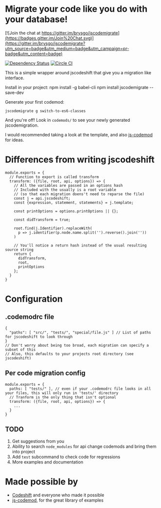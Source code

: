 # Migrate your code like you do with your database!

[![Join the chat at https://gitter.im/brysgo/jscodemigrate](https://badges.gitter.im/Join%20Chat.svg)](https://gitter.im/brysgo/jscodemigrate?utm_source=badge&utm_medium=badge&utm_campaign=pr-badge&utm_content=badge)

[![Dependency Status](https://david-dm.org/brysgo/jscodemigrate.svg)](https://david-dm.org/brysgo/jscodemigrate)
[![Circle CI](https://circleci.com/gh/brysgo/jscodemigrate.svg?style=svg)](https://circleci.com/gh/brysgo/jscodemigrate)

This is a simple wrapper around jscodeshift that give you a migration like interface.

Install in your project:
    npm install -g babel-cli
    npm install jscodemigrate --save-dev

Generate your first codemod:

    jscodemigrate g switch-to-es6-classes
    
And you're off! Look in `codemods/` to see your newly generated jscodemigration.

I would recommended taking a look at the template, and also [js-codemod](https://github.com/cpojer/js-codemod)
for ideas.

# Differences from writing jscodeshift

    module.exports = {
      // Function to export is called transform
      transform: ({file, root, api, options}) => {
        // All the variables are passed in an options hash
        // Included with the usually is a root variable
        // (so that each migration doens't need to reparse the file)
        const j = api.jscodeshift;
        const {expression, statement, statements} = j.template;
    
        const printOptions = options.printOptions || {};
    
        const didTransform = true;
        
        root.find(j.Identifier).replaceWith(
          p => j.identifier(p.node.name.split('').reverse().join(''))
        )
        
        // You'll notice a return hash instead of the usual resulting source string
        return {
          didTransform,
          root,
          printOptions
        };
      }
    }

# Configuration

## .codemodrc file
    {
      "paths": [ "src/", "tests/", "special/file.js" ] // List of paths for jscodeshift to look through
    } 
    // Don't worry about being too broad, each migration can specify a subset of this
    // Also, this defaults to your projects root directory (see jscodeshift)

## Per code migration config

    module.exports = {
      paths: [ "tests/" ], // even if your .codemodrc file looks in all your files, this will only run in 'tests/' directory
      // Tranform is the only thing that isn't optional
      transform: ({file, root, api, options}) => {
        ...
      }
    }


## TODO

1. Get suggestions from you
2. Ability to search `node_modules` for api change codemods and bring them into project 
3. Add `test` subcommand to check code for regressions
4. More examples and documentation

# Made possible by
* [Codeshift](https://github.com/facebook/jscodeshift) and everyone who made it possible
* [js-codemod](https://github.com/cpojer/js-codemod), for the great library of examples
